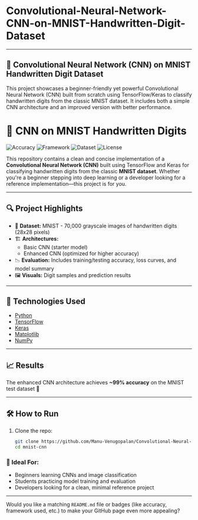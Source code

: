 # Convolutional-Neural-Network-CNN-on-MNIST-Handwritten-Digit-Dataset
---

## 🧠 Convolutional Neural Network (CNN) on MNIST Handwritten Digit Dataset

This project showcases a beginner-friendly yet powerful Convolutional Neural Network (CNN) built from scratch using TensorFlow/Keras to classify handwritten digits from the classic MNIST dataset. It includes both a simple CNN architecture and an improved version with better performance.

# 🧠 CNN on MNIST Handwritten Digits

![Accuracy](https://img.shields.io/badge/Accuracy-99%25-brightgreen)
![Framework](https://img.shields.io/badge/Framework-TensorFlow-blue)
![Dataset](https://img.shields.io/badge/Dataset-MNIST-orange)
![License](https://img.shields.io/badge/License-MIT-green)

This repository contains a clean and concise implementation of a **Convolutional Neural Network (CNN)** built using TensorFlow and Keras for classifying handwritten digits from the classic **MNIST dataset**. Whether you're a beginner stepping into deep learning or a developer looking for a reference implementation—this project is for you.

---

## 🔍 Project Highlights

- 🔢 **Dataset:** MNIST - 70,000 grayscale images of handwritten digits (28x28 pixels)
- 🏗️ **Architectures:**
  - Basic CNN (starter model)
  - Enhanced CNN (optimized for higher accuracy)
- 📉 **Evaluation:** Includes training/testing accuracy, loss curves, and model summary
- 🖼️ **Visuals:** Digit samples and prediction results

---

## 🚀 Technologies Used

- [Python](https://www.python.org/)
- [TensorFlow](https://www.tensorflow.org/)
- [Keras](https://keras.io/)
- [Matplotlib](https://matplotlib.org/)
- [NumPy](https://numpy.org/)

---

## 📈 Results

The enhanced CNN architecture achieves **~99% accuracy** on the MNIST test dataset 🎯

---

## 🛠️ How to Run

1. Clone the repo:
   ```bash
   git clone https://github.com/Manu-Venugopalan/Convolutional-Neural-Network-CNN-on-MNIST-Handwritten-Digit-Dataset.git
   cd mnist-cnn


### 🎯 Ideal For:
- Beginners learning CNNs and image classification
- Students practicing model training and evaluation
- Developers looking for a clean, minimal reference project

---

Would you like a matching `README.md` file or badges (like accuracy, framework used, etc.) to make your GitHub page even more appealing?
